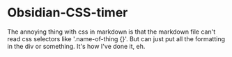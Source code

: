 # Obsidian-CSS-timer

The annoying thing with css in markdown is that the markdown file can't read css selectors like '.name-of-thing {}'. But can just put all the formatting in the div or something. It's how I've done it, eh.
